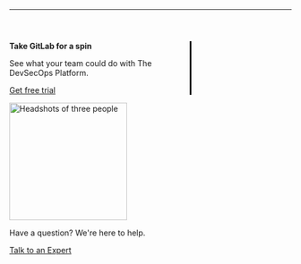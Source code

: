 <p>&nbsp</p>

<hr>

<div class="row marketing-footer">
    <div class="col go-for-a-spin">
        <p class="h1 "><strong>Take GitLab for a spin</strong></p>
        <p class="h2 my-4">See what your team could do with The DevSecOps Platform.</p>
        <p><a href="https://gitlab.com/-/trials/new?glm_content=default-saas-trial&glm_source=handbook.gitlab.com" class="btn btn-primary btn-lg">Get free trial</a></p>
    </div>
    <div class="col">
        <img src="/images/next-steps.png" alt="Headshots of three people" class="mimg">
        <p class="h3 my-4">Have a question? We're here to help.</p>
        <a href="https://about.gitlab.com/sales/" aria-label="undefined undefined" class="h3">
          Talk to an Expert <i class="fa-solid fa-chevron-right"></i></a>
    </div>
</div>

<style>
@media screen and (max-device-width:640px), screen and (max-width:640px) {
    .marketing-footer {
        width: 100% !important;
    }
    
    .mimg {
        width: 100% !important;
    }
    
    .go-for-a-spin {
        flex: 0 0 100%;
        border: none !important;
        margin-right: 0px !important;
        padding-right: 0px !important;
        margin-bottom: 2em !important;
    }
    
    .btn-lg {
        width: 100% !important;
    }
}

.mimg {
    width:210px;
}

.marketing-footer {
    margin-top: 4em;
    width: 70%;
}

.go-for-a-spin {
    border-right: 3px solid #000;
    margin-right: 2em;
    padding-right: 2em;
}

</style>
